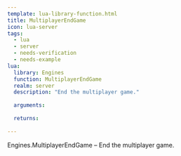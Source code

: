 ```yaml
---
template: lua-library-function.html
title: MultiplayerEndGame
icon: lua-server
tags:
  - lua
  - server
  - needs-verification
  - needs-example
lua:
  library: Engines
  function: MultiplayerEndGame
  realm: server
  description: "End the multiplayer game."
  
  arguments:
  
  returns:
    
---
```


<div class="lua__search__keywords">
Engines.MultiplayerEndGame &#x2013; End the multiplayer game.
</div>
